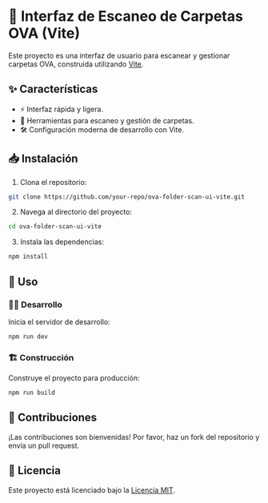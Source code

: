 # 🌟 Interfaz de Escaneo de Carpetas OVA (Vite)

Este proyecto es una interfaz de usuario para escanear y gestionar carpetas OVA, construida utilizando [Vite](https://vitejs.dev/).

## ✨ Características

- ⚡ Interfaz rápida y ligera.
- 📂 Herramientas para escaneo y gestión de carpetas.
- 🛠️ Configuración moderna de desarrollo con Vite.

## 📥 Instalación

1. Clona el repositorio:
  ```bash
  git clone https://github.com/your-repo/ova-folder-scan-ui-vite.git
  ```
2. Navega al directorio del proyecto:
  ```bash
  cd ova-folder-scan-ui-vite
  ```
3. Instala las dependencias:
  ```bash
  npm install
  ```

## 🚀 Uso

### 🧑‍💻 Desarrollo
Inicia el servidor de desarrollo:
```bash
npm run dev
```

### 🏗️ Construcción
Construye el proyecto para producción:
```bash
npm run build
```

## 🤝 Contribuciones

¡Las contribuciones son bienvenidas! Por favor, haz un fork del repositorio y envía un pull request.

## 📜 Licencia

Este proyecto está licenciado bajo la [Licencia MIT](LICENSE).